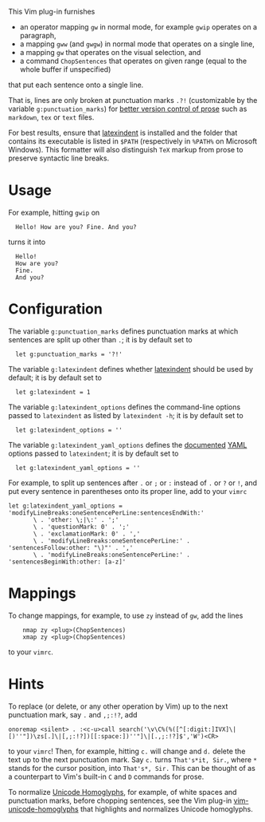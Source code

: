 This Vim plug-in furnishes

- an operator mapping `gw` in normal mode, for example `gwip` operates on a paragraph,
- a mapping `gww` (and `gwgw`) in normal mode that operates on a single line,
- a mapping `gw` that operates on the visual selection, and
- a command `ChopSentences` that operates on given range (equal to the whole buffer if unspecified)

that put each sentence onto a single line.

That is, lines are only broken at punctuation marks `.?!` (customizable by the variable `g:punctuation_marks`) for [better version control of prose](https://news.ycombinator.com/item?id=4642395) such as `markdown`, `tex` or `text` files.

For best results, ensure that [latexindent](https://github.com/cmhughes/latexindent.pl) is installed and the folder that contains its executable is listed in `$PATH` (respectively in `%PATH%` on Microsoft Windows).
This formatter will also distinguish `TeX` markup from prose to preserve syntactic line breaks.

# Usage

For example, hitting `gwip` on

```
  Hello! How are you? Fine. And you?
```

turns it into

```
  Hello!
  How are you?
  Fine.
  And you?
```

# Configuration

The variable `g:punctuation_marks` defines punctuation marks at which sentences are split up other than `.`;
it is by default set to

```vim
  let g:punctuation_marks = '?!'
```

The variable `g:latexindent` defines whether [latexindent](https://github.com/cmhughes/latexindent.pl) should be used by default;
it is by default set to

```vim
  let g:latexindent = 1
```

The variable `g:latexindent_options` defines the command-line options passed to `latexindent` as listed by `latexindent -h`;
it is by default set to

```vim
  let g:latexindent_options = ''
```

The variable `g:latexindent_yaml_options` defines the  [documented](http://ctan.uib.no/support/latexindent/documentation/latexindent.pdf) [YAML](https://en.wikipedia.org/wiki/YAML) options passed to `latexindent`;
it is by default set to

```vim
  let g:latexindent_yaml_options = ''
```

For example, to split up sentences after `.` or `;` or `:` instead of `.` or `?` or `!`, and put every sentence in parentheses onto its proper line, add to your `vimrc`

```vim
let g:latexindent_yaml_options = 'modifyLineBreaks:oneSentencePerLine:sentencesEndWith:'
       \ . 'other: \;|\:' . ';'
       \ . 'questionMark: 0' . ';'
       \ . 'exclamationMark: 0' . ','
       \ . 'modifyLineBreaks:oneSentencePerLine:' . 'sentencesFollow:other: "\)"' . ','
       \ . 'modifyLineBreaks:oneSentencePerLine:' . 'sentencesBeginWith:other: [a-z]'
```

# Mappings

To change mappings, for example, to use `zy` instead of `gw`, add the lines

```vim
    nmap zy <plug>(ChopSentences)
    xmap zy <plug>(ChopSentences)
```

to your `vimrc`.

# Hints

To replace (or delete, or any other operation by Vim) up to the next punctuation mark, say `.` and `,;:!?`, add

```vim
onoremap <silent> . :<c-u>call search('\v\C%(%([^[:digit:]IVX]\|[)''"])\zs[.]\|[,;:!?])[[:space:])''"]\|[.,;:!?]$','W')<CR>
```

to your `vimrc`!
Then, for example, hitting `c.` will change and `d.` delete the text up to the next punctuation mark.
Say `c.` turns `That's*it, Sir.`, where `*` stands for the cursor position, into `That's*, Sir.`
This can be thought of as a counterpart to Vim's built-in `C` and `D` commands for prose.

To normalize [Unicode Homoglyphs](https://www.irongeek.com/homoglyph-attack-generator.php), for example, of white spaces and punctuation marks, before chopping sentences, see the Vim plug-in [vim-unicode-homoglyphs](https://github.com/Konfekt/vim-unicode-homoglyphs) that highlights and normalizes Unicode homoglyphs.

